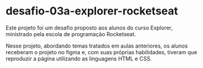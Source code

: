 # desafio-03a-explorer-rocketseat

Este projeto foi um desafio proposto aos alunos do curso Explorer, ministrado pela escola de programação Rocketseat.

Nesse projeto, abordando temas tratados em aulas anteriores, os alunos receberam o projeto no figma e, com suas próprias habilidades, tiveram que reproduzir a página utilizando as linguagens HTML e CSS.